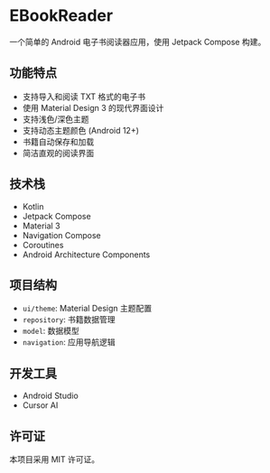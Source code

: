 # EBookReader

一个简单的 Android 电子书阅读器应用，使用 Jetpack Compose 构建。

## 功能特点

- 支持导入和阅读 TXT 格式的电子书
- 使用 Material Design 3 的现代界面设计
- 支持浅色/深色主题
- 支持动态主题颜色 (Android 12+)
- 书籍自动保存和加载
- 简洁直观的阅读界面

## 技术栈

- Kotlin
- Jetpack Compose
- Material 3
- Navigation Compose
- Coroutines
- Android Architecture Components

## 项目结构

- `ui/theme`: Material Design 主题配置
- `repository`: 书籍数据管理
- `model`: 数据模型
- `navigation`: 应用导航逻辑

## 开发工具

- Android Studio
- Cursor AI

## 许可证

本项目采用 MIT 许可证。
